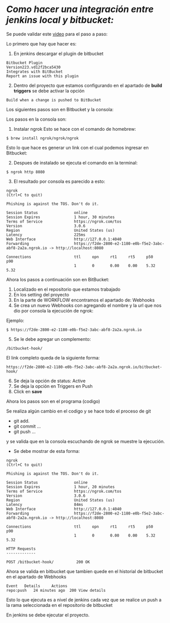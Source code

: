 # _Como hacer una integración entre jenkins local y bitbucket:_

Se puede validar este [video](https://www.youtube.com/watch?v=zpscQ1ONFmk&t=423s) para el paso a paso:

Lo primero que hay que hacer es:

1. En jenkins descargar el plugin de bitbucket

```shell
Bitbucket Plugin
Version223.vd12f2bca5430
Integrates with BitBucket
Report an issue with this plugin
```

2. Dentro del proyecto que estamos configurando en el apartado de **build triggers** se debe activar la opción

```text
Build when a change is pushed to BitBucket
```

Los siguientes pasos son en Bitbucket y la consola:

Los pasos en la consola son:

1. Instalar ngrok
   Esto se hace con el comando de homebrew:

```shell
$ brew install ngrok/ngrok/ngrok
```

Esto lo que hace es generar un link con el cual podemos ingresar en Bitbucket:

2. Despues de instalado se ejecuta el comando en la terminal:

```shell
$ ngrok http 8080
```

3. El resultado por consola es parecido a esto:

```shell
ngrok                                                                                                                                 (Ctrl+C to quit)

Phishing is against the TOS. Don't do it.

Session Status                online
Session Expires               1 hour, 30 minutes
Terms of Service              https://ngrok.com/tos
Version                       3.0.6
Region                        United States (us)
Latency                       225ms
Web Interface                 http://127.0.0.1:4040
Forwarding                    https://f2de-2800-e2-1180-e0b-f5e2-3abc-abf8-2a2a.ngrok.io -> http://localhost:8080

Connections                   ttl     opn     rt1     rt5     p50     p90
                              1       0       0.00    0.00    5.32    5.32
```

Ahora los pasos a continuación son en BitBucket:

1. Localizado en el repositorio que estamos trabajado
2. En los setting del proyecto
3. En la parte de WORKFLOW encontramos el apartado de: Webhooks
4. Se crea un nuevo Webhooks con agregando el nombre y la url que nos dio por consola la ejecución de ngrok:

Ejemplo:

```shell
$ https://f2de-2800-e2-1180-e0b-f5e2-3abc-abf8-2a2a.ngrok.io
```

5. Se le debe agregar un complemento:

```shell
/bitbucket-hook/
```

El link completo queda de la siguiente forma:

```text
https://f2de-2800-e2-1180-e0b-f5e2-3abc-abf8-2a2a.ngrok.io/bitbucket-hook/
```

6. Se deja la opción de status: Active
7. Se deja la opción en Triggers en Push
8. Click en **save**

Ahora los pasos son en el programa (codigo)

Se realiza algún cambio en el codigo y se hace todo el proceso de git

- git add.
- git commit ...
- git push ...

y se valida que en la consola escuchando de ngrok se muestre la ejecución.

- Se debe mostrar de esta forma:

```shell
ngrok                                                                                                                                 (Ctrl+C to quit)

Phishing is against the TOS. Don't do it.

Session Status                online
Session Expires               1 hour, 20 minutes
Terms of Service              https://ngrok.com/tos
Version                       3.0.6
Region                        United States (us)
Latency                       84ms
Web Interface                 http://127.0.0.1:4040
Forwarding                    https://f2de-2800-e2-1180-e0b-f5e2-3abc-abf8-2a2a.ngrok.io -> http://localhost:8080

Connections                   ttl     opn     rt1     rt5     p50     p90
                              1       0       0.00    0.00    5.32    5.32

HTTP Requests
-------------

POST /bitbucket-hook/          200 OK
```

Ahora se valida en bitbucket que tambien quede en el historial de bitbucket en el apartado de Webhooks

```shell
Event	Details		Actions
repo:push	24 minutes ago	200	View details
```

Esto lo que ejecuta es a nivel de jenkins cada vez que se realice un push a la rama seleccionada en el repositorio de bitbucket

En jenkins se debe ejecutar el proyecto.
